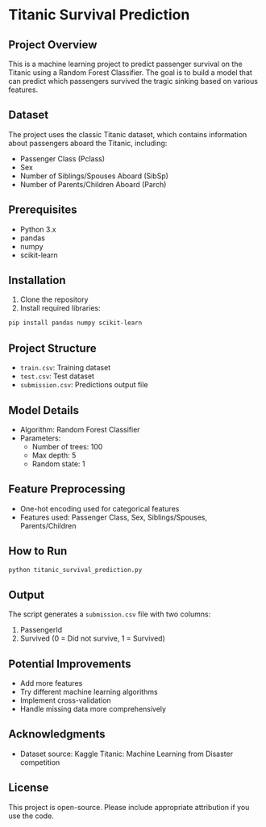 # Titanic Survival Prediction

## Project Overview
This is a machine learning project to predict passenger survival on the Titanic using a Random Forest Classifier. The goal is to build a model that can predict which passengers survived the tragic sinking based on various features.

## Dataset
The project uses the classic Titanic dataset, which contains information about passengers aboard the Titanic, including:
- Passenger Class (Pclass)
- Sex
- Number of Siblings/Spouses Aboard (SibSp)
- Number of Parents/Children Aboard (Parch)

## Prerequisites
- Python 3.x
- pandas
- numpy
- scikit-learn

## Installation
1. Clone the repository
2. Install required libraries:
```bash
pip install pandas numpy scikit-learn
```

## Project Structure
- `train.csv`: Training dataset
- `test.csv`: Test dataset
- `submission.csv`: Predictions output file

## Model Details
- Algorithm: Random Forest Classifier
- Parameters:
  - Number of trees: 100
  - Max depth: 5
  - Random state: 1

## Feature Preprocessing
- One-hot encoding used for categorical features
- Features used: Passenger Class, Sex, Siblings/Spouses, Parents/Children

## How to Run
```bash
python titanic_survival_prediction.py
```

## Output
The script generates a `submission.csv` file with two columns:
1. PassengerId
2. Survived (0 = Did not survive, 1 = Survived)

## Potential Improvements
- Add more features
- Try different machine learning algorithms
- Implement cross-validation
- Handle missing data more comprehensively

## Acknowledgments
- Dataset source: Kaggle Titanic: Machine Learning from Disaster competition

## License
This project is open-source. Please include appropriate attribution if you use the code.
